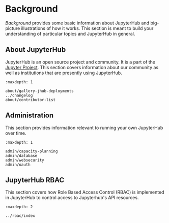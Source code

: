 # Background

_Background_ provides some basic information about JupyterHub and big-picture illustrations of how it works. This section is meant to build your understanding of particular topics and JupyterHub in general.

## About JupyterHub

JupyterHub is an open source project and community. It is a part of the
[Jupyter Project](https://jupyter.org). This section covers information
about our community as well as institutions that are presently using JupyterHub.

```{toctree}
:maxdepth: 1

about/gallery-jhub-deployments
../changelog
about/contributor-list
```

## Administration

This section provides information relevant to running your own JupyterHub over time.

```{toctree}
:maxdepth: 1

admin/capacity-planning
admin/database
admin/websecurity
admin/oauth
```

## JupyterHub RBAC

This section covers how Role Based Access Control (RBAC) is implemented in JupyterHub to control access to Jupyterhub's API resources.

```{toctree}
:maxdepth: 2

../rbac/index
```
